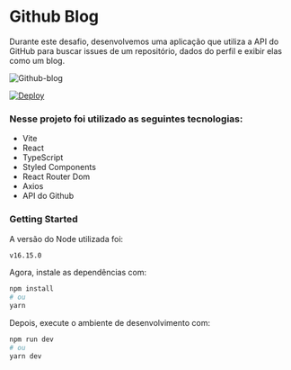 # Github Blog

Durante este desafio, desenvolvemos uma aplicação que utiliza a API do GitHub para buscar issues de um repositório, dados do perfil e exibir elas como um blog.

![Github-blog](https://user-images.githubusercontent.com/85572838/232326116-6d3322d9-fb8b-41fc-9868-f759039dbc73.png)

[![Deploy](https://user-images.githubusercontent.com/71772559/178192066-d52e0cf7-906e-4baa-80f3-4b49dde153c0.png)](https://github-blog-liart-beta.vercel.app/)

### Nesse projeto foi utilizado as seguintes tecnologias:

- Vite
- React
- TypeScript
- Styled Components
- React Router Dom
- Axios
- API do Github

### Getting Started

A versão do Node utilizada foi: 
```bash 
v16.15.0 
``` 

Agora, instale as dependências com:

```bash
npm install
# ou
yarn 
```

Depois, execute o ambiente de desenvolvimento com:

```bash
npm run dev
# ou
yarn dev
